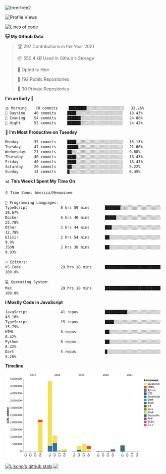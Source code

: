 ![tree-tree2](https://user-images.githubusercontent.com/15727947/99866266-688a6380-2b75-11eb-958b-273006b198d8.jpg)


<!--START_SECTION:waka-->
![Profile Views](http://img.shields.io/badge/Profile%20Views-5-blue)

![Lines of code](https://img.shields.io/badge/From%20Hello%20World%20I%27ve%20Written-10.3%20million%20lines%20of%20code-blue)

**🐱 My Github Data** 

> 🏆 297 Contributions in the Year 2021
 > 
> 📦 550.4 kB Used in Github's Storage 
 > 
> 💼 Opted to Hire
 > 
> 📜 192 Public Repositories 
 > 
> 🔑 30 Private Repositories  
 > 
**I'm an Early 🐤** 

```text
🌞 Morning    70 commits     ████████░░░░░░░░░░░░░░░░░   32.26% 
🌆 Daytime    40 commits     ████░░░░░░░░░░░░░░░░░░░░░   18.43% 
🌃 Evening    54 commits     ██████░░░░░░░░░░░░░░░░░░░   24.88% 
🌙 Night      53 commits     ██████░░░░░░░░░░░░░░░░░░░   24.42%

```
📅 **I'm Most Productive on Tuesday** 

```text
Monday       35 commits     ████░░░░░░░░░░░░░░░░░░░░░   16.13% 
Tuesday      47 commits     █████░░░░░░░░░░░░░░░░░░░░   21.66% 
Wednesday    21 commits     ██░░░░░░░░░░░░░░░░░░░░░░░   9.68% 
Thursday     40 commits     ████░░░░░░░░░░░░░░░░░░░░░   18.43% 
Friday       40 commits     ████░░░░░░░░░░░░░░░░░░░░░   18.43% 
Saturday     20 commits     ██░░░░░░░░░░░░░░░░░░░░░░░   9.22% 
Sunday       14 commits     █░░░░░░░░░░░░░░░░░░░░░░░░   6.45%

```


📊 **This Week I Spent My Time On** 

```text
⌚︎ Time Zone: America/Menominee

💬 Programming Languages: 
TypeScript               8 hrs 59 mins       ███████░░░░░░░░░░░░░░░░░░   30.67% 
Docker                   6 hrs 40 mins       █████░░░░░░░░░░░░░░░░░░░░   22.78% 
Other                    3 hrs 44 mins       ███░░░░░░░░░░░░░░░░░░░░░░   12.78% 
Elixir                   2 hrs 54 mins       ██░░░░░░░░░░░░░░░░░░░░░░░   9.9% 
JSON                     2 hrs 38 mins       ██░░░░░░░░░░░░░░░░░░░░░░░   9.03%

🔥 Editors: 
VS Code                  29 hrs 18 mins      █████████████████████████   100.0%

💻 Operating System: 
Mac                      29 hrs 18 mins      █████████████████████████   100.0%

```

**I Mostly Code in JavaScript** 

```text
JavaScript               41 repos            ██████████░░░░░░░░░░░░░░░   43.16% 
TypeScript               15 repos            ████░░░░░░░░░░░░░░░░░░░░░   15.79% 
HTML                     8 repos             ██░░░░░░░░░░░░░░░░░░░░░░░   8.42% 
Python                   8 repos             ██░░░░░░░░░░░░░░░░░░░░░░░   8.42% 
Dart                     5 repos             █░░░░░░░░░░░░░░░░░░░░░░░░   5.26%

```


**Timeline**

![Chart not found](https://raw.githubusercontent.com/ianlikono/ianlikono/main/charts/bar_graph.png) 


<!--END_SECTION:waka-->


<a href="https://github.com/ianlikono">
  <img align="center" src="https://github-readme-stats.anuraghazra1.vercel.app/api?username=ianlikono&show_icons=true&include_all_commits=true&theme=material-palenight" alt="Likono's github stats" />
</a>
<a href="https://github.com/ianlikono">
  <img align="center" src="https://github-readme-stats.anuraghazra1.vercel.app/api/top-langs/?username=ianlikono&layout=compact&theme=material-palenight" />
</a>

